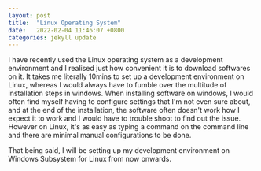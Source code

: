 ```yaml
---
layout: post
title:  "Linux Operating System"
date:   2022-02-04 11:46:07 +0800
categories: jekyll update
---
```


I have recently used the Linux operating system as a development environment and I realised just how convenient it is to download softwares on it. It takes me literally 10mins to set up a development environment on Linux, whereas I would always have to fumble over the multitude of installation steps in windows. When installing software on windows, I would often find myself having to configure settings that I'm not even sure about, and at the end of the installation, the software often doesn't work how I expect it to work and I would have to trouble shoot to find out the issue. However on Linux, it's as easy as typing a command on the command line and there are minimal manual configurations to be done.

That being said, I will be setting up my development environment on Windows Subsystem for Linux from now onwards.